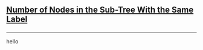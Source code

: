 <h2><a href="https://leetcode.com/problems/number-of-nodes-in-the-sub-tree-with-the-same-label/submissions/877011401/">Number of Nodes in the Sub-Tree With the Same Label</a></h2><h3></h3><hr>hello